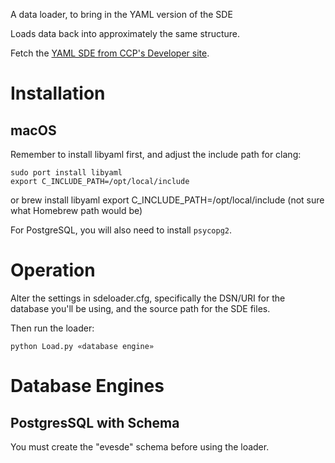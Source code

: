 A data loader, to bring in the YAML version of the SDE

Loads data back into approximately the same structure.

Fetch the [YAML SDE from CCP's Developer site](https://developers.eveonline.com/resource/resources).

# Installation

## macOS

Remember to install libyaml first, and adjust the include path for clang:

    sudo port install libyaml
    export C_INCLUDE_PATH=/opt/local/include

or
    brew install libyaml
    export C_INCLUDE_PATH=/opt/local/include (not sure what Homebrew path would be)

For PostgreSQL, you will also need to install `psycopg2`.

# Operation

Alter the settings in sdeloader.cfg, specifically the DSN/URI for the database you'll be using, and the source path for the SDE files.

Then run the loader:

    python Load.py «database engine»

# Database Engines

## PostgresSQL with Schema

You must create the "evesde" schema before using the loader.
